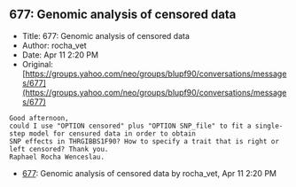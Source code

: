 ## 677: Genomic analysis of censored data

- Title: 677: Genomic analysis of censored data
- Author: rocha_vet
- Date: Apr 11 2:20 PM
- Original: [https://groups.yahoo.com/neo/groups/blupf90/conversations/messages/677](https://groups.yahoo.com/neo/groups/blupf90/conversations/messages/677)

```
Good afternoon,
could I use "OPTION censored" plus "OPTION SNP_file" to fit a single-step model for censured data in order to obtain
SNP effects in THRGIBBS1F90? How to specify a trait that is right or left censored? Thank you.
Raphael Rocha Wenceslau.
```

- [677](0677.md): Genomic analysis of censored data by rocha_vet, Apr 11 2:20 PM
